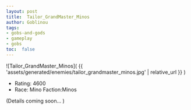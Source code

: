 ```yaml
---
layout: post
title:  Tailor_GrandMaster_Minos
author: Goblinou
tags:
- gobs-and-gods
- gameplay
- gobs
toc:  false
---
```


![Tailor_GrandMaster_Minos]( {{ 'assets/generated/enemies/tailor_grandmaster_minos.jpg' | relative_url }} )
- Rating: 4600
- Race: Mino  Faction:Minos

(Details coming soon... )